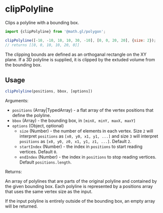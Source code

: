# clipPolyline

Clips a polyline with a bounding box.

```js
import {clipPolyline} from '@math.gl/polygon';

clipPolyline([-10, -10, 10, 10, 30, -10], [0, 0, 20, 20], {size: 2});
// returns [[0, 0, 10, 10, 20, 0]]
```

The clipping bounds are defined as an orthoganal rectangle on the XY plane. If a 3D polyline is supplied, it is clipped by the extuded volume from the bounding box.

## Usage

```js
clipPolyline(positions, bbox, [options])
```

Arguments:

- `positions` (Array|TypedArray) - a flat array of the vertex positions that define the polyline.
- `bbox` (Array) - the bounding box, in `[minX, minY, maxX, maxY]`
- `options` (Object, optional)
  + `size` (Number) - the number of elements in each vertex. Size `2` will interpret `positions` as `[x0, y0, x1, y1, ...]` and size `3` will interpret `positions` as `[x0, y0, z0, x1, y1, z1, ...]`. Default `2`.
  + `startIndex` (Number) - the index in `positions` to start reading vertices. Default `0`.
  + `endIndex` (Number) - the index in `positions` to stop reading vertices. Default `positions.length`.

Returns:

An array of polylines that are parts of the original polyline and contained by the given bounding box. Each polyline is represented by a positions array that uses the same vertex size as the input.

If the input polyline is entirely outside of the bounding box, an empty array will be returned.

